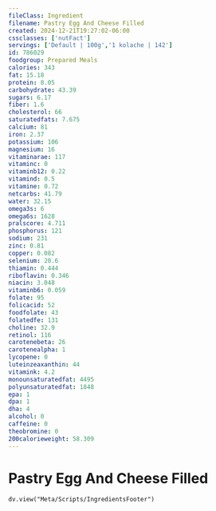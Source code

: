 ```yaml
---
fileClass: Ingredient
filename: Pastry Egg And Cheese Filled
created: 2024-12-21T19:27:02-06:00
cssclasses: ['nutFact']
servings: ['Default | 100g','1 kolache | 142']
id: 786029
foodgroup: Prepared Meals
calories: 343
fat: 15.18
protein: 8.05
carbohydrate: 43.39
sugars: 6.17
fiber: 1.6
cholesterol: 66
saturatedfats: 7.675
calcium: 81
iron: 2.37
potassium: 106
magnesium: 16
vitaminarae: 117
vitaminc: 0
vitaminb12: 0.22
vitamind: 0.5
vitamine: 0.72
netcarbs: 41.79
water: 32.15
omega3s: 6
omega6s: 1628
pralscore: 4.711
phosphorus: 121
sodium: 231
zinc: 0.81
copper: 0.082
selenium: 20.6
thiamin: 0.444
riboflavin: 0.346
niacin: 3.048
vitaminb6: 0.059
folate: 95
folicacid: 52
foodfolate: 43
folatedfe: 131
choline: 32.9
retinol: 116
carotenebeta: 26
carotenealpha: 1
lycopene: 0
luteinzeaxanthin: 44
vitamink: 4.2
monounsaturatedfat: 4495
polyunsaturatedfat: 1848
epa: 1
dpa: 1
dha: 4
alcohol: 0
caffeine: 0
theobromine: 0
200calorieweight: 58.309
---
```


# Pastry Egg And Cheese Filled

```dataviewjs
dv.view("Meta/Scripts/IngredientsFooter")
```